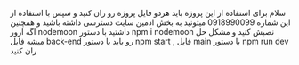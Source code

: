 سلام
برای استفاده از این پروژه باید هردو فایل پروژه رو ران کنید و سپس  با استفاده از این شماره 0918990099 میتونید به بخش ادمین سایت دسترسی داشته باشید و همچنین اگه ارور nodemoon  داشتید  با دستور npm i nodemoon نصبش کنید و مشکل حل میشه فایل back-end رو باید با دستور npm start , فایل main با دستور npm run dev ران کنید
